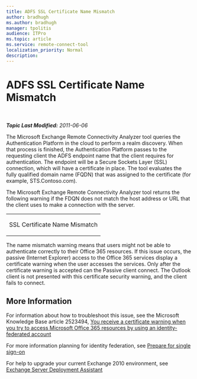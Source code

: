 ```yaml
---
title: ADFS SSL Certificate Name Mismatch
author: bradhugh
ms.author: bradhugh
manager: tpolitis
audience: ITPro 
ms.topic: article 
ms.service: remote-connect-tool
localization_priority: Normal
description: 
---
```


<div data-xmlns="http://www.w3.org/1999/xhtml">

<div class="topic" data-xmlns="http://www.w3.org/1999/xhtml" data-msxsl="urn:schemas-microsoft-com:xslt" data-cs="http://msdn.microsoft.com/en-us/">

<div data-asp="http://msdn2.microsoft.com/asp">

# ADFS SSL Certificate Name Mismatch

</div>

<div id="mainSection">

<div id="mainBody">

<span> </span>

_**Topic Last Modified:** 2011-06-06_

<div id="sectionSection0" class="section">

The Microsoft Exchange Remote Connectivity Analyzer tool queries the Authentication Platform in the cloud to perform a realm discovery. When that process is finished, the Authentication Platform passes to the requesting client the ADFS endpoint name that the client requires for authentication. The endpoint will be a Secure Sockets Layer (SSL) connection, which will have a certificate in place. The tool evaluates the fully qualified domain name (FQDN) that was assigned to the certificate (for example, STS.Contoso.com).

The Microsoft Exchange Remote Connectivity Analyzer tool returns the following warning if the FDQN does not match the host address or URL that the client uses to make a connection with the server.


<table>
<colgroup>
<col style="width: 100%" />
</colgroup>
<tbody>
<tr class="odd">
<td><p>SSL Certificate Name Mismatch</p></td>
</tr>
</tbody>
</table>

The name mismatch warning means that users might not be able to authenticate correctly to their Office 365 resources. If this issue occurs, the passive (Internet Explorer) access to the Office 365 services display a certificate warning when the user accesses the services. Only after the certificate warning is accepted can the Passive client connect. The Outlook client is not presented with this certificate security warning, and the client fails to connect.

<div>

## More Information

For information about how to troubleshoot this issue, see the Microsoft Knowledge Base article 2523494, [You receive a certificate warning when you try to access Microsoft Office 365 resources by using an identity-federated account](http://support.microsoft.com/kb/2523494)

For more information planning for identity federation, see [Prepare for single sign-on](http://onlinehelp.microsoft.com/en-us/office365-enterprises/ff652540.aspx)

For help to upgrade your current Exchange 2010 environment, see [Exchange Server Deployment Assistant](http://technet.microsoft.com/en-us/exdeploy2010/default.aspx)

</div>

</div>

</div>

<span> </span>

</div>

</div>

</div>


